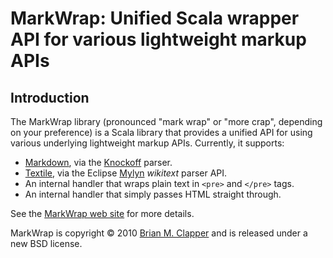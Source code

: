 MarkWrap: Unified Scala wrapper API for various lightweight markup APIs
=======================================================================

## Introduction

The MarkWrap library (pronounced "mark wrap" or "more crap", depending on
your preference) is a Scala library that provides a unified API for using
various underlying lightweight markup APIs. Currently, it supports:

* [Markdown][], via the [Knockoff][] parser.
* [Textile][], via the Eclipse [Mylyn][] *wikitext* parser API.
* An internal handler that wraps plain text in `<pre>` and `</pre>` tags.
* An internal handler that simply passes HTML straight through.

See the [MarkWrap web site][] for more details.

[Knockoff]: http://tristanhunt.com/projects/knockoff/
[Markdown]: http://daringfireball.net/projects/markdown/
[Textile]: http://textile.thresholdstate.com/
[Mylyn]: http://www.eclipse.org/mylyn/
[MarkWrap web site]: http://bmc.github.com/markwrap/

MarkWrap is copyright &copy; 2010 [Brian M. Clapper][] and is released
under a new BSD license.

[Brian M. Clapper]: mailto:bmc@clapper.org
